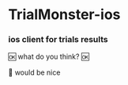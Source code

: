 # TrialMonster-ios
### ios client for trials results

:ok: what do you think? :ok:

:beer: would be nice
